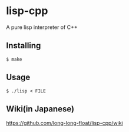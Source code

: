 # lisp-cpp
A pure lisp interpreter of C++

## Installing

    $ make

## Usage

    $ ./lisp < FILE

## Wiki(in Japanese)

https://github.com/long-long-float/lisp-cpp/wiki
